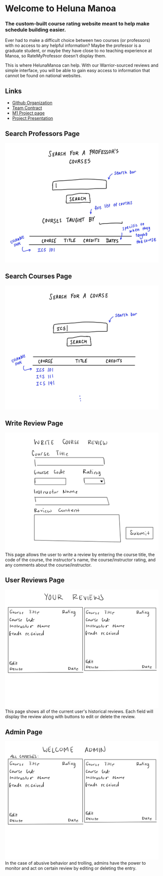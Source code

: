 # Welcome to Heluna Manoa

### The custom-built course rating website meant to help make schedule building easier.

Ever had to make a difficult choice between two courses (or professors) with no access to any helpful information? Maybe the professor is a graduate student, or maybe they have close to no teaching experience at Manoa, so RateMyProfessor doesn't display them.

This is where HelunaManoa can help. With our Warrior-sourced reviews and simple interface, you will be able to gain easy access to information that cannot be found on national websites.

## Links
- [Github Organization](https://github.com/heluna-manoa)
- [Team Contract](https://docs.google.com/document/d/12twXzM_kbYR9SQWyv-C6Nzfe04kZUe1oB3TTHs8LCSo/edit)
- [M1 Project page](https://github.com/orgs/heluna-manoa/projects/1)
- [Project Presentation](https://docs.google.com/presentation/d/1cNOeQgEP03B-rQ20OXL9z2knQaNhdSBpdU4lwtChcpQ/edit#slide=id.g298e20f8316_1_18)

## Search Professors Page
<img src="doc/search-professor.jpg">

## Search Courses Page
<img src="doc/search-course.jpg">

## Write Review Page
<img src="doc/write-review.jpg">
This page allows the user to write a review by entering the course title, the code of the course, the instructor's name, the course/instructor rating, and any comments about the course/instructor.

## User Reviews Page
<img src="doc/user-reviews.jpg">
This page shows all of the current user's historical reviews. Each field will display the review along with buttons to edit or delete the review.

## Admin Page
<img src="doc/admin-page.jpg">
In the case of abusive behavior and trolling, admins have the power to monitor and act on certain review by editing or deleting the entry.

